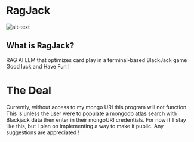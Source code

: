 # RagJack
![alt-text](https://i.imgur.com/95JH47y.png)

## What is RagJack? 
RAG AI LLM that optimizes card play in a terminal-based BlackJack game
Good luck and Have Fun !

# The Deal
Currently, without access to my mongo URI this program will not function. This is unless the user were to populate a mongodb atlas search with Blackjack data then enter in their mongoURI credentials. For now it'll stay like this, but I plan on implementing a way to make it public. Any suggestions are appreciated !
